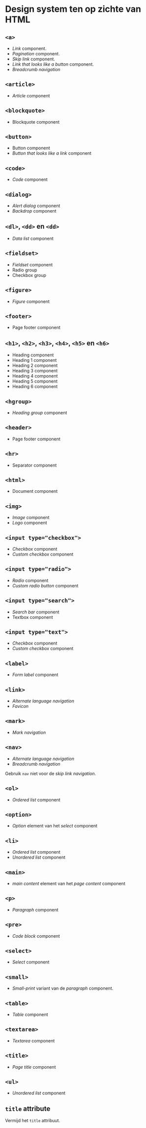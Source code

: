 <!-- @license CC0-1.0 -->

# Design system ten op zichte van HTML

## `<a>`

- _Link_ component.
- _Pagination_ component.
- _Skip link_ component.
- _Link that looks like a button_ component.
- _Breadcrumb navigation_

## `<article>`

- _Article_ component

## `<blockquote>`

- Blockquote component

## `<button>`

- Button component
- _Button that looks like a link_ component

## `<code>`

- _Code_ component

## `<dialog>`

- _Alert dialog_ component
- _Backdrop_ component

## `<dl>`, `<dd>` en `<dd>`

- _Data list_ component

## `<fieldset>`

- _Fieldset_ component
- Radio group
- Checkbox group

## `<figure>`

- _Figure_ component

## `<footer>`

- Page footer component

## `<h1>`, `<h2>`, `<h3>`, `<h4>`, `<h5>` en `<h6>`

- Heading component
- Heading 1 component
- Heading 2 component
- Heading 3 component
- Heading 4 component
- Heading 5 component
- Heading 6 component

## `<hgroup>`

- _Heading group_ component

## `<header>`

- Page footer component

## `<hr>`

- Separator component

## `<html>`

- Document component

## `<img>`

- _Image_ component
- _Logo_ component

## `<input type="checkbox">`

- _Checkbox_ component
- _Custom checkbox_ component

## `<input type="radio">`

- _Radio_ component
- _Custom radio button_ component

## `<input type="search">`

- _Search bar_ component
- Textbox component

## `<input type="text">`

- _Checkbox_ component
- _Custom checkbox_ component

## `<label>`

- _Form label_ component

## `<link>`

- _Alternate language navigation_
- _Favicon_

## `<mark>`

- _Mark navigation_

## `<nav>`

- _Alternate language navigation_
- _Breadcrumb navigation_

Gebruik `nav` niet voor de _skip link navigation_.

## `<ol>`

- _Ordered list_ component

## `<option>`

- _Option_ element van het _select_ component

## `<li>`

- _Ordered list_ component
- _Unordered list_ component

## `<main>`

- _main content_ element van het _page content_ component

## `<p>`

- _Paragraph_ component

## `<pre>`

- _Code block_ component

## `<select>`

- _Select_ component

## `<small>`

- _Small-print_ variant van de _paragraph_ component.

## `<table>`

- _Table_ component

## `<textarea>`

- _Textarea_ component

## `<title>`

- _Page title_ component

## `<ul>`

- _Unordered list_ component

## `title` attribute

Vermijd het `title` attribuut.
